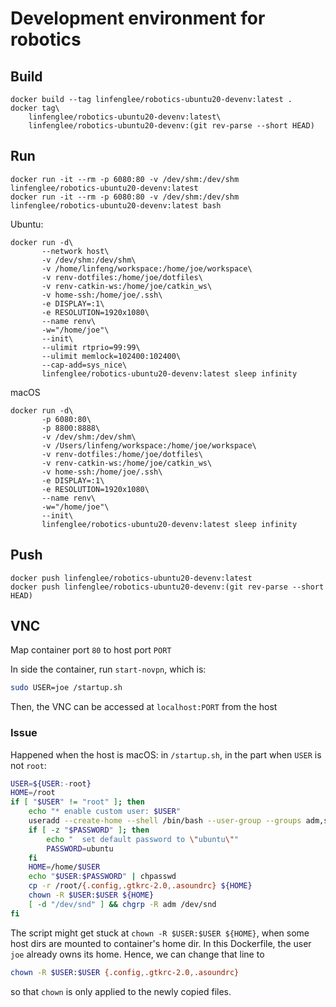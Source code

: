# Development environment for robotics

## Build

``` fish
docker build --tag linfenglee/robotics-ubuntu20-devenv:latest .
docker tag\
    linfenglee/robotics-ubuntu20-devenv:latest\
    linfenglee/robotics-ubuntu20-devenv:(git rev-parse --short HEAD)
```

## Run

``` fish
docker run -it --rm -p 6080:80 -v /dev/shm:/dev/shm linfenglee/robotics-ubuntu20-devenv:latest
docker run -it --rm -p 6080:80 -v /dev/shm:/dev/shm linfenglee/robotics-ubuntu20-devenv:latest bash
```

Ubuntu:
``` fish
docker run -d\
       --network host\
       -v /dev/shm:/dev/shm\
       -v /home/linfeng/workspace:/home/joe/workspace\
       -v renv-dotfiles:/home/joe/dotfiles\
       -v renv-catkin-ws:/home/joe/catkin_ws\
       -v home-ssh:/home/joe/.ssh\
       -e DISPLAY=:1\
       -e RESOLUTION=1920x1080\
       --name renv\
       -w="/home/joe"\
       --init\
       --ulimit rtprio=99:99\
       --ulimit memlock=102400:102400\
       --cap-add=sys_nice\
       linfenglee/robotics-ubuntu20-devenv:latest sleep infinity
```

macOS
``` fish
docker run -d\
       -p 6080:80\
       -p 8800:8888\
       -v /dev/shm:/dev/shm\
       -v /Users/linfeng/workspace:/home/joe/workspace\
       -v renv-dotfiles:/home/joe/dotfiles\
       -v renv-catkin-ws:/home/joe/catkin_ws\
       -v home-ssh:/home/joe/.ssh\
       -e DISPLAY=:1\
       -e RESOLUTION=1920x1080\
       --name renv\
       -w="/home/joe"\
       --init\
       linfenglee/robotics-ubuntu20-devenv:latest sleep infinity
```

## Push

``` fish
docker push linfenglee/robotics-ubuntu20-devenv:latest
docker push linfenglee/robotics-ubuntu20-devenv:(git rev-parse --short HEAD)
```

## VNC

Map container port `80` to host port `PORT`

In side the container, run `start-novpn`, which is:
``` sh
sudo USER=joe /startup.sh
```

Then, the VNC can be accessed at `localhost:PORT` from the host

### Issue

Happened when the host is macOS: in `/startup.sh`, in the part when `USER` is not `root`:

``` sh
USER=${USER:-root}
HOME=/root
if [ "$USER" != "root" ]; then
    echo "* enable custom user: $USER"
    useradd --create-home --shell /bin/bash --user-group --groups adm,sudo $USER
    if [ -z "$PASSWORD" ]; then
        echo "  set default password to \"ubuntu\""
        PASSWORD=ubuntu
    fi
    HOME=/home/$USER
    echo "$USER:$PASSWORD" | chpasswd
    cp -r /root/{.config,.gtkrc-2.0,.asoundrc} ${HOME}
    chown -R $USER:$USER ${HOME}
    [ -d "/dev/snd" ] && chgrp -R adm /dev/snd
fi
```
The script might get stuck at `chown -R $USER:$USER ${HOME}`, when some host dirs are mounted to container's
home dir. In this Dockerfile, the user `joe` already owns its home. Hence, we can change that line to
``` sh
chown -R $USER:$USER {.config,.gtkrc-2.0,.asoundrc}
```
so that `chown` is only applied to the newly copied files.

